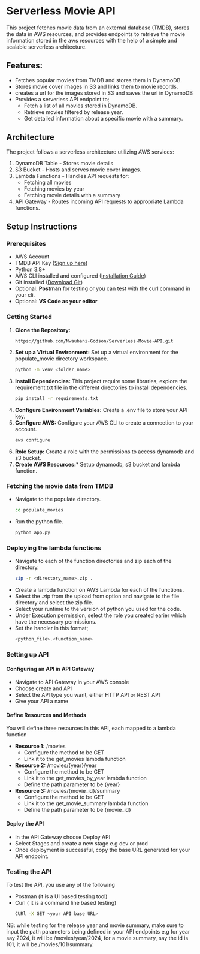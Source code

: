 # **Serverless Movie API**

 This project fetches movie data from an external database (TMDB), stores the data in AWS resources, and provides endpoints to retrieve the movie information stored in the aws resources with the help of a simple and scalable serverless architecture.

## Features:
* Fetches popular movies from TMDB and stores them in DynamoDB.
* Stores movie cover images in S3 and links them to movie records.
* creates a url for the images stored in S3 and saves the url in DynamoDB
* Provides a serverless API endpoint to;
  * Fetch a list of all movies stored in DynamoDB.
  * Retrieve movies filtered by release year.
  * Get detailed information about a specific movie with a summary.

## Architecture
The project follows a serverless architecture utilizing AWS services:
  1. DynamoDB Table
    - Stores movie details
  2. S3 Bucket
    - Hosts and serves movie cover images.
  3. Lambda Functions
    - Handles API requests for:
      - Fetching all movies 
      - Fetching movies by year 
      - Fetching movie details with a summary
  4. API Gateway
    - Routes incoming API requests to appropriate Lambda functions.

## Setup Instructions

### Prerequisites
 - AWS Account
 - TMDB API Key ([Sign up here](https://www.themoviedb.org/documentation/api))
 - Python 3.8+
 - AWS CLI installed and configured ([Installation Guide](https://docs.aws.amazon.com/cli/latest/userguide/install-cliv2.html))
 - Git installed ([Download Git](https://git-scm.com/downloads))
 - Optional: **Postman** for testing or you can test with the curl command in your cli.
 - Optional: **VS Code as your editor**

### Getting Started
1. **Clone the Repository:**
     ```bash
     https://github.com/Nwaubani-Godson/Serverless-Movie-API.git
2. **Set up a Virtual Environment:** Set up a virtual environment for the populate_movie directory workspace.
     ```bash
     python -m venv <folder_name>
3. **Install Dependencies:** This project require some libraries, explore the requirement.txt file in the different directories to install dependencies.
     ```bash
     pip install -r requirements.txt
4. **Configure Environment Variables:** Create a .env file to store your API key.
5. **Configure AWS:** Configure your AWS CLI to create a conncetion to your account.
     ```bash
     aws configure
6. **Role Setup:** Create a role with the permissions to access dynamodb and s3 bucket.
7. **Create AWS Resources:*** Setup dynamodb, s3 bucket and lambda function.

### Fetching the movie data from TMDB
* Navigate to the populate directory.
     ```bash
     cd populate_movies
* Run the python file.
     ```bash
     python app.py

### Deploying the lambda functions
* Navigate to each of the function directories and zip each of the directory.
     ```bash
     zip -r <directory_name>.zip .
* Create a lambda function on AWS Lambda for each of the functions.
* Select the .zip from the upload from option and navigate to the file directory and select the zip file.
* Select your runtime to the version of python you used for the code.
* Under Execution permission, select the role you created earier which have the necessary permissions.
* Set the handler in this format;
     ```bash
     <python_file>.<function_name>

### Setting up API
#### Configuring an API in API Gateway
* Navigate to API Gateway in your AWS console
* Choose create and API
* Select the API type you want, either HTTP API or REST API
* Give your API a name
#### Define Resources and Methods
You will define three resources in this API, each mapped to a lambda function
* **Resource 1:** /movies
   * Configure the method to be GET
   * Link it to the get_movies lambda function
* **Resource 2:** /movies/{year}/year
   * Configure the method to be GET
   * Link it to the get_movies_by_year lambda function
   * Define the path parameter to be {year}
* **Resource 3:** /movies/{movie_id}/summary
   * Configure the method to be GET
   * Link it to the get_movie_summary lambda function
   * Define the path parameter to be {movie_id}
#### Deploy the API
* In the API Gateway choose Deploy API
* Select Stages and create a new stage e.g dev or prod
* Once deployment is successful, copy the base URL generated for your API endpoint.
### Testing the API 
To test the API, you use any of the following
* Postman (it is a UI based testing tool)
* Curl ( it is a command line based testing)
  ```bash
  CURl -X GET <your API base URL>
NB: while testing for the release year and movie summary, make sure to input the path parameters being defined in your API endpoints e.g for year say 2024, it will be /movies/year/2024, for a movie summary, say the id is 101, it will be /movies/101/summary.

